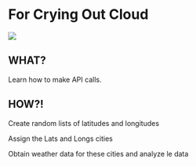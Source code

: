 # For Crying Out Cloud

<img src= "https://media.gettyimages.com/photos/poppy-field-in-cloudy-day-picture-id171153051">

## WHAT?
<p>
Learn how to make API calls.
</p>

## HOW?!
<p>
 Create random lists of latitudes and longitudes
</p>
<p>
Assign the Lats and Longs cities
</p>
<p>
Obtain weather data for these cities and analyze le data
</p>
  

